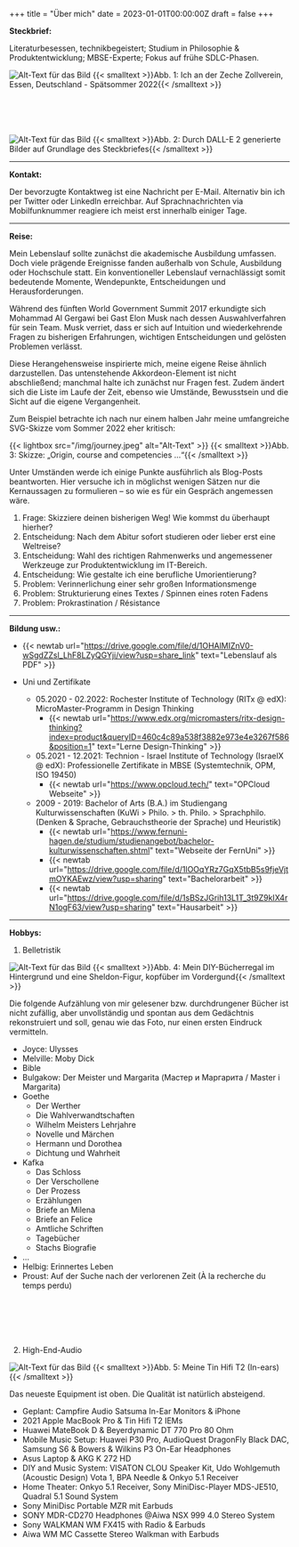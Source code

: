 +++
title = "Über mich"
date = 2023-01-01T00:00:00Z
draft = false
+++


**Steckbrief:**  

Literaturbesessen, technikbegeistert; Studium in Philosophie & Produktentwicklung; MBSE-Experte; Fokus auf frühe SDLC-Phasen.

![Alt-Text für das Bild](/img/profile.jpg)
{{< smalltext >}}Abb. 1: Ich an der Zeche Zollverein, Essen, Deutschland - Spätsommer 2022{{< /smalltext >}}
</br></br>  
</br></br> 


![Alt-Text für das Bild](/img/about-dalle-1.jpeg)
{{< smalltext >}}Abb. 2: Durch DALL-E 2 generierte Bilder auf Grundlage des Steckbriefes{{< /smalltext >}}


---

**Kontakt:**  

Der bevorzugte Kontaktweg ist eine Nachricht per E-Mail. Alternativ bin ich per Twitter oder LinkedIn erreichbar. Auf Sprachnachrichten via Mobilfunknummer reagiere ich meist erst innerhalb einiger Tage.

---

**Reise:**  

Mein Lebenslauf sollte zunächst die akademische Ausbildung umfassen. Doch viele prägende Ereignisse fanden außerhalb von Schule, Ausbildung oder Hochschule statt. Ein konventioneller Lebenslauf vernachlässigt somit bedeutende Momente, Wendepunkte, Entscheidungen und Herausforderungen.

Während des fünften World Government Summit 2017 erkundigte sich Mohammad Al Gergawi bei Gast Elon Musk nach dessen Auswahlverfahren für sein Team. Musk verriet, dass er sich auf Intuition und wiederkehrende Fragen zu bisherigen Erfahrungen, wichtigen Entscheidungen und gelösten Problemen verlässt.

Diese Herangehensweise inspirierte mich, meine eigene Reise ähnlich darzustellen. Das untenstehende Akkordeon-Element ist nicht abschließend; manchmal halte ich zunächst nur Fragen fest. Zudem ändert sich die Liste im Laufe der Zeit, ebenso wie Umstände, Bewusstsein und die Sicht auf die eigene Vergangenheit.

Zum Beispiel betrachte ich nach nur einem halben Jahr meine umfangreiche SVG-Skizze vom Sommer 2022 eher kritisch:



{{< lightbox src="/img/journey.jpeg" alt="Alt-Text" >}}
{{< smalltext >}}Abb. 3: Skizze: „Origin, course and competencies …“{{< /smalltext >}}  

Unter Umständen werde ich einige Punkte ausführlich als Blog-Posts beantworten. Hier versuche ich in möglichst wenigen Sätzen nur die Kernaussagen zu formulieren – so wie es für ein Gespräch angemessen wäre.

1. Frage: Skizziere deinen bisherigen Weg! Wie kommst du überhaupt hierher?
2. Entscheidung: Nach dem Abitur sofort studieren oder lieber erst eine Weltreise?
3. Entscheidung: Wahl des richtigen Rahmenwerks und angemessener Werkzeuge zur Produktentwicklung im IT-Bereich. 
4. Entscheidung: Wie gestalte ich eine berufliche Umorientierung? 
5. Problem: Verinnerlichung einer sehr großen Informationsmenge
6. Problem: Strukturierung eines Textes / Spinnen eines roten Fadens
7. Problem: Prokrastination / Résistance 

---

**Bildung usw.:**  

- {{< newtab url="https://drive.google.com/file/d/1OHAlMIZnV0-wSgdZZsl_LhF8LZyQGYji/view?usp=share_link" text="Lebenslauf als PDF" >}}

- Uni und Zertifikate
    - 05.2020 - 02.2022: Rochester Institute of Technology (RITx @ edX): MicroMaster-Programm in Design Thinking  
        - {{< newtab url="https://www.edx.org/micromasters/ritx-design-thinking?index=product&queryID=460c4c89a538f3882e973e4e3267f586&position=1" text="Lerne Design-Thinking" >}}
    - 05.2021 - 12.2021: Technion - Israel Institute of Technology (IsraelX @ edX): Professionelle Zertifikate in MBSE (Systemtechnik, OPM, ISO 19450)
        - {{< newtab url="https://www.opcloud.tech/" text="OPCloud Webseite" >}}
    - 2009 - 2019: Bachelor of Arts (B.A.) im Studiengang Kulturwissenschaften (KuWi > Philo. > th. Philo. > Sprachphilo. (Denken & Sprache, Gebrauchstheorie der Sprache) und Heuristik)
        - {{< newtab url="https://www.fernuni-hagen.de/studium/studienangebot/bachelor-kulturwissenschaften.shtml" text="Webseite der FernUni" >}}
        - {{< newtab url="https://drive.google.com/file/d/1lOOqYRz7GqX5tbB5s9fjeVjtmOYKAEwz/view?usp=sharing" text="Bachelorarbeit" >}}
        - {{< newtab url="https://drive.google.com/file/d/1sBSzJGrih13L1T_3t9Z9kIX4rN1ogF63/view?usp=sharing" text="Hausarbeit" >}}


---

**Hobbys:**  

1. Belletristik  

![Alt-Text für das Bild](/img/about-books-1.jpg)
{{< smalltext >}}Abb. 4: Mein DIY-Bücherregal im Hintergrund und eine Sheldon-Figur, kopfüber im Vordergund{{< /smalltext >}}


Die folgende Aufzählung von mir gelesener bzw. durchdrungener Bücher ist nicht zufällig, aber unvollständig und spontan aus dem Gedächtnis rekonstruiert und soll, genau wie das Foto, nur einen ersten Eindruck vermitteln.

- Joyce: Ulysses
- Melville: Moby Dick
- Bible
- Bulgakow: Der Meister und Margarita (Мастер и Маргарита / Master i Margarita)
- Goethe
    - Der Werther
    - Die Wahlverwandtschaften
    - Wilhelm Meisters Lehrjahre
    - Novelle und Märchen
    - Hermann und Dorothea
    - Dichtung und Wahrheit
- Kafka
    - Das Schloss 
    - Der Verschollene 
    - Der Prozess 
    - Erzählungen 
    - Briefe an Milena
    - Briefe an Felice
    - Amtliche Schriften
    - Tagebücher
    - Stachs Biografie
- …
- Helbig: Erinnertes Leben
- Proust: Auf der Suche nach der verlorenen Zeit (À la recherche du temps perdu)  
<br><br>  
<br><br>


2. High-End-Audio  

![Alt-Text für das Bild](/img/about-earphones-1.jpg)
{{< smalltext >}}Abb. 5: Meine Tin Hifi T2 (In-ears){{< /smalltext >}}


Das neueste Equipment ist oben. Die Qualität ist natürlich absteigend.

- Geplant: Campfire Audio Satsuma In-Ear Monitors & iPhone
- 2021 Apple MacBook Pro & Tin Hifi T2 IEMs
- Huawei MateBook D & Beyerdynamic DT 770 Pro 80 Ohm
- Mobile Music Setup: Huawei P30 Pro, AudioQuest DragonFly Black DAC, Samsung S6 & Bowers & Wilkins P3 On-Ear Headphones
- Asus Laptop & AKG K 272 HD
- DIY and Music System: VISATON CLOU Speaker Kit, Udo Wohlgemuth (Acoustic Design) Vota 1, BPA Needle & Onkyo 5.1 Receiver
- Home Theater: Onkyo 5.1 Receiver, Sony MiniDisc-Player MDS-JE510, Quadral 5.1 Sound System
- Sony MiniDisc Portable MZR mit Earbuds
- SONY MDR-CD270 Headphones @Aiwa NSX 999 4.0 Stereo System
- Sony WALKMAN WM FX415 with Radio & Earbuds
- Aiwa WM MC Cassette Stereo Walkman with Earbuds





